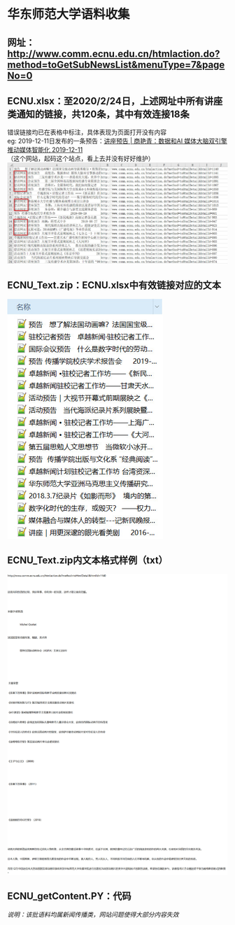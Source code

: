 # 华东师范大学语料收集
## 网址：http://www.comm.ecnu.edu.cn/htmlaction.do?method=toGetSubNewsList&menuType=7&pageNo=0
## ECNU.xlsx：至2020/2/24日，上述网址中所有讲座类通知的链接，共120条，其中有效连接18条
错误链接均已在表格中标注，具体表现为页面打开没有内容<br>
eg: 2019-12-11日发布的一条预告：[讲座预告 | 商艳青：数据和AI 媒体大脑双引擎推动媒体智能化     2019-12-11](http://www.comm.ecnu.edu.cn/htmlaction.do?method=toHtmlDetail&htmlId=1141)<br>
（这个网站，起码这个站点，看上去并没有好好维护）
![Image text](https://github.com/JJYDXFS/little-innovation/blob/master/Text_Materials/Website/ECNU/img/%E9%94%99%E8%AF%AF%E9%A1%B5%E9%9D%A2.jpg?raw=true)
## ECNU_Text.zip：ECNU.xlsx中有效链接对应的文本
![Image text](https://github.com/JJYDXFS/little-innovation/blob/master/Text_Materials/Website/ECNU/img/%E5%B0%B1%E8%BF%99%E4%B9%88%E5%A4%9A%E4%BA%86.jpg?raw=true)
## ECNU_Text.zip内文本格式样例（txt）
![Image text](https://github.com/JJYDXFS/little-innovation/blob/master/Text_Materials/Website/ECNU/img/example.jpg?raw=true)
## ECNU_getContent.PY：代码
*说明：该批语料均属新闻传播类，网站问题使得大部分内容失效*
